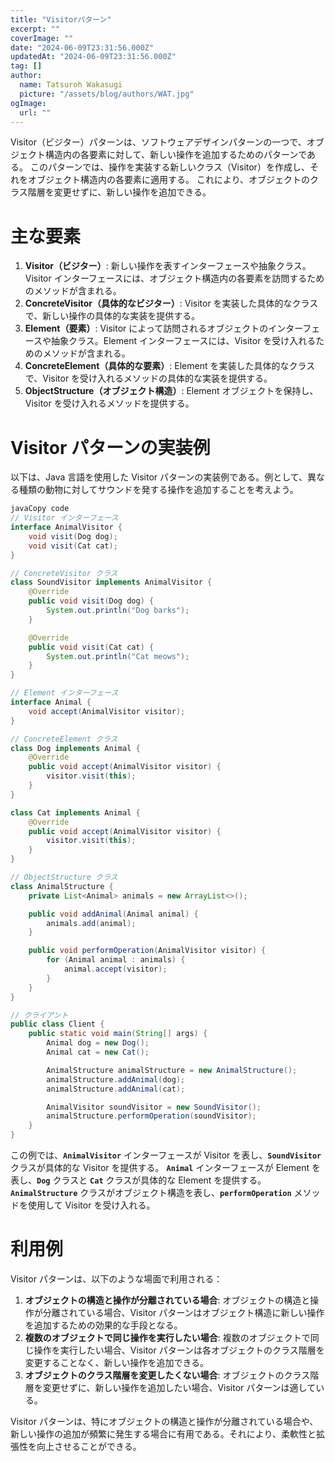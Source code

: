 ```yaml
---
title: "Visitorパターン"
excerpt: ""
coverImage: ""
date: "2024-06-09T23:31:56.000Z"
updatedAt: "2024-06-09T23:31:56.000Z"
tag: []
author:
  name: Tatsuroh Wakasugi
  picture: "/assets/blog/authors/WAT.jpg"
ogImage:
  url: ""
---
```


Visitor（ビジター）パターンは、ソフトウェアデザインパターンの一つで、オブジェクト構造内の各要素に対して、新しい操作を追加するためのパターンである。
このパターンでは、操作を実装する新しいクラス（Visitor）を作成し、それをオブジェクト構造内の各要素に適用する。
これにより、オブジェクトのクラス階層を変更せずに、新しい操作を追加できる。

# **主な要素**

1. **Visitor（ビジター）**: 新しい操作を表すインターフェースや抽象クラス。Visitor インターフェースには、オブジェクト構造内の各要素を訪問するためのメソッドが含まれる。
2. **ConcreteVisitor（具体的なビジター）**: Visitor を実装した具体的なクラスで、新しい操作の具体的な実装を提供する。
3. **Element（要素）**: Visitor によって訪問されるオブジェクトのインターフェースや抽象クラス。Element インターフェースには、Visitor を受け入れるためのメソッドが含まれる。
4. **ConcreteElement（具体的な要素）**: Element を実装した具体的なクラスで、Visitor を受け入れるメソッドの具体的な実装を提供する。
5. **ObjectStructure（オブジェクト構造）**: Element オブジェクトを保持し、Visitor を受け入れるメソッドを提供する。

# **Visitor パターンの実装例**

以下は、Java 言語を使用した Visitor パターンの実装例である。例として、異なる種類の動物に対してサウンドを発する操作を追加することを考えよう。

```java
javaCopy code
// Visitor インターフェース
interface AnimalVisitor {
    void visit(Dog dog);
    void visit(Cat cat);
}

// ConcreteVisitor クラス
class SoundVisitor implements AnimalVisitor {
    @Override
    public void visit(Dog dog) {
        System.out.println("Dog barks");
    }

    @Override
    public void visit(Cat cat) {
        System.out.println("Cat meows");
    }
}

// Element インターフェース
interface Animal {
    void accept(AnimalVisitor visitor);
}

// ConcreteElement クラス
class Dog implements Animal {
    @Override
    public void accept(AnimalVisitor visitor) {
        visitor.visit(this);
    }
}

class Cat implements Animal {
    @Override
    public void accept(AnimalVisitor visitor) {
        visitor.visit(this);
    }
}

// ObjectStructure クラス
class AnimalStructure {
    private List<Animal> animals = new ArrayList<>();

    public void addAnimal(Animal animal) {
        animals.add(animal);
    }

    public void performOperation(AnimalVisitor visitor) {
        for (Animal animal : animals) {
            animal.accept(visitor);
        }
    }
}

// クライアント
public class Client {
    public static void main(String[] args) {
        Animal dog = new Dog();
        Animal cat = new Cat();

        AnimalStructure animalStructure = new AnimalStructure();
        animalStructure.addAnimal(dog);
        animalStructure.addAnimal(cat);

        AnimalVisitor soundVisitor = new SoundVisitor();
        animalStructure.performOperation(soundVisitor);
    }
}

```

この例では、**`AnimalVisitor`** インターフェースが Visitor を表し、**`SoundVisitor`** クラスが具体的な Visitor を提供する。
**`Animal`** インターフェースが Element を表し、**`Dog`** クラスと **`Cat`** クラスが具体的な Element を提供する。
**`AnimalStructure`** クラスがオブジェクト構造を表し、**`performOperation`** メソッドを使用して Visitor を受け入れる。

# **利用例**

Visitor パターンは、以下のような場面で利用される：

1. **オブジェクトの構造と操作が分離されている場合**: オブジェクトの構造と操作が分離されている場合、Visitor パターンはオブジェクト構造に新しい操作を追加するための効果的な手段となる。
2. **複数のオブジェクトで同じ操作を実行したい場合**: 複数のオブジェクトで同じ操作を実行したい場合、Visitor パターンは各オブジェクトのクラス階層を変更することなく、新しい操作を追加できる。
3. **オブジェクトのクラス階層を変更したくない場合**: オブジェクトのクラス階層を変更せずに、新しい操作を追加したい場合、Visitor パターンは適している。

Visitor パターンは、特にオブジェクトの構造と操作が分離されている場合や、新しい操作の追加が頻繁に発生する場合に有用である。それにより、柔軟性と拡張性を向上させることができる。
